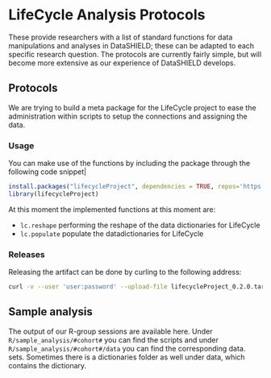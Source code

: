 # LifeCycle Analysis Protocols
These provide researchers with a list of standard functions for data manipulations and analyses in DataSHIELD; these can be adapted to each specific research question. The protocols are currently fairly simple, but will become more extensive as our experience of DataSHIELD develops.

## Protocols
We are trying to build a meta package for the LifeCycle project to ease the administration within scripts to setup the connections and assigning the data.

### Usage
You can make use of the functions by including the package through the following code snippet|

```R
install.packages("lifecycleProject", dependencies = TRUE, repos='https://registry.molgenis.org/repository/R/')
library(lifecycleProject)
```

At this moment the implemented functions at this moment are:

- ```lc.reshape``` performing the reshape of the data dictionaries for LifeCycle
- ```lc.populate``` populate the datadictionaries for LifeCycle

### Releases
Releasing the artifact can be done by curling to the following address:

```bash
curl -v --user 'user:password' --upload-file lifecycleProject_0.2.0.tar.gz https://registry.molgenis.org/repository/r-hosted/src/contrib/lifecycleProject_0.2.0.tar.gz 
```

## Sample analysis
The output of our R-group sessions are available here. Under ```R/sample_analysis/#cohort#``` you can find the scripts and under ```R/sample_analysis/#cohort#/data``` you can find the corresponding data. sets. Sometimes there is a dictionaries folder as well under data, which contains the dictionary.